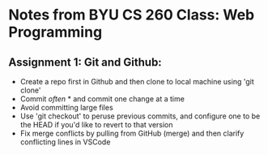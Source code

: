 # Notes from BYU CS 260 Class: Web Programming

## Assignment 1: Git and Github:

- Create a repo first in Github and then clone to local machine using 'git clone'
- Commit *often* * and commit one change at a time
- Avoid committing large files
- Use 'git checkout' to peruse previous commits, and configure one to be the HEAD if you'd like to revert to that version
- Fix merge conflicts by pulling from GitHub (merge) and then clarify conflicting lines in VSCode
